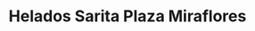 ---
title: "Helados Sarita Plaza Miraflores"
url: /tegucigalpa/helados-sarita-plaza-miraflores/
shop: general
---
